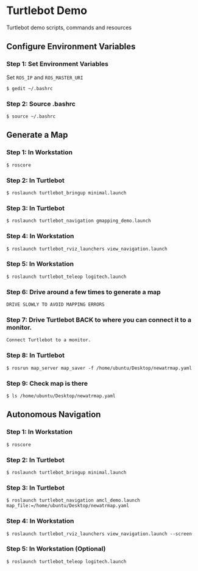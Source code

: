 # Turtlebot Demo
Turtlebot demo scripts, commands and resources

## Configure Environment Variables

### Step 1: Set Environment Variables
Set ```ROS_IP``` and ```ROS_MASTER_URI```
```
$ gedit ~/.bashrc
```
### Step 2: Source .bashrc
```
$ source ~/.bashrc
```


## Generate a Map

### Step 1: In Workstation

```
$ roscore
```

### Step 2: In Turtlebot
```
$ roslaunch turtlebot_bringup minimal.launch
```

### Step 3: In Turtlebot
```
$ roslaunch turtlebot_navigation gmapping_demo.launch
```

### Step 4: In Workstation
```
$ roslaunch turtlebot_rviz_launchers view_navigation.launch
```

### Step 5: In Workstation
```
$ roslaunch turtlebot_teleop logitech.launch
```

### Step 6: Drive around a few times to generate a map
```
DRIVE SLOWLY TO AVOID MAPPING ERRORS
```

### Step 7: Drive Turtlebot BACK to where you can connect it to a monitor.
```
Connect Turtlebot to a monitor.
```
### Step 8: In Turtlebot
```
$ rosrun map_server map_saver -f /home/ubuntu/Desktop/newatrmap.yaml
```

### Step 9: Check map is there
```
$ ls /home/ubuntu/Desktop/newatrmap.yaml
```

## Autonomous Navigation

### Step 1: In Workstation

```
$ roscore
```

### Step 2: In Turtlebot
```
$ roslaunch turtlebot_bringup minimal.launch
```

### Step 3: In Turtlebot
```
$ roslaunch turtlebot_navigation amcl_demo.launch map_file:=/home/ubuntu/Desktop/newatrmap.yaml
```

### Step 4: In Workstation
```
$ roslaunch turtlebot_rviz_launchers view_navigation.launch --screen
```

### Step 5: In Workstation (Optional)
```
$ roslaunch turtlebot_teleop logitech.launch
```
